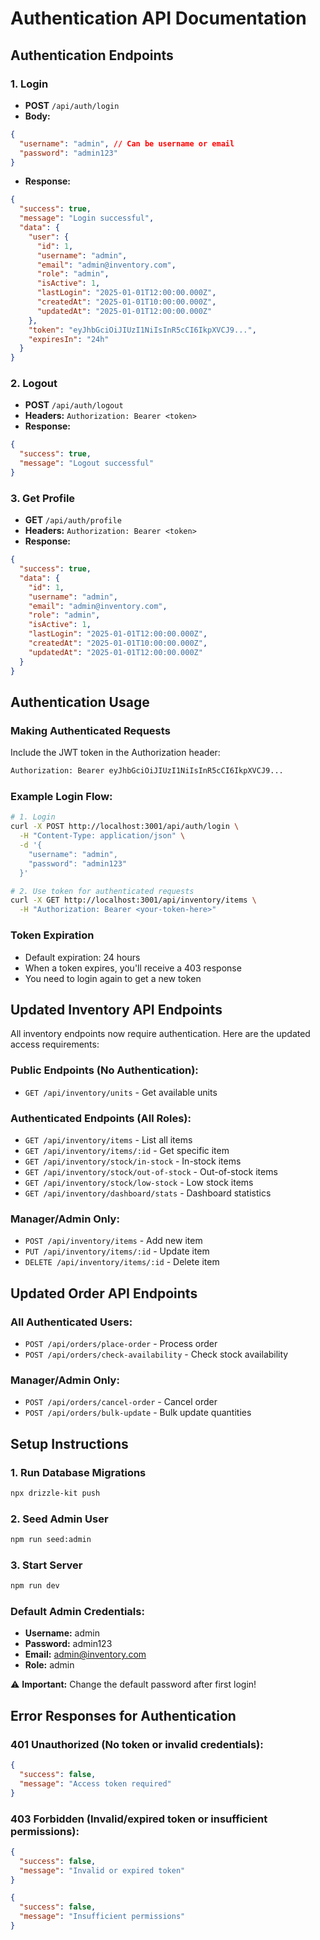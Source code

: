 # Authentication API Documentation

## Authentication Endpoints

### 1. Login

- **POST** `/api/auth/login`
- **Body:**

```json
{
  "username": "admin", // Can be username or email
  "password": "admin123"
}
```

- **Response:**

```json
{
  "success": true,
  "message": "Login successful",
  "data": {
    "user": {
      "id": 1,
      "username": "admin",
      "email": "admin@inventory.com",
      "role": "admin",
      "isActive": 1,
      "lastLogin": "2025-01-01T12:00:00.000Z",
      "createdAt": "2025-01-01T10:00:00.000Z",
      "updatedAt": "2025-01-01T12:00:00.000Z"
    },
    "token": "eyJhbGciOiJIUzI1NiIsInR5cCI6IkpXVCJ9...",
    "expiresIn": "24h"
  }
}
```

### 2. Logout

- **POST** `/api/auth/logout`
- **Headers:** `Authorization: Bearer <token>`
- **Response:**

```json
{
  "success": true,
  "message": "Logout successful"
}
```

### 3. Get Profile

- **GET** `/api/auth/profile`
- **Headers:** `Authorization: Bearer <token>`
- **Response:**

```json
{
  "success": true,
  "data": {
    "id": 1,
    "username": "admin",
    "email": "admin@inventory.com",
    "role": "admin",
    "isActive": 1,
    "lastLogin": "2025-01-01T12:00:00.000Z",
    "createdAt": "2025-01-01T10:00:00.000Z",
    "updatedAt": "2025-01-01T12:00:00.000Z"
  }
}
```

## Authentication Usage

### Making Authenticated Requests

Include the JWT token in the Authorization header:

```bash
Authorization: Bearer eyJhbGciOiJIUzI1NiIsInR5cCI6IkpXVCJ9...
```

### Example Login Flow:

```bash
# 1. Login
curl -X POST http://localhost:3001/api/auth/login \
  -H "Content-Type: application/json" \
  -d '{
    "username": "admin",
    "password": "admin123"
  }'

# 2. Use token for authenticated requests
curl -X GET http://localhost:3001/api/inventory/items \
  -H "Authorization: Bearer <your-token-here>"
```

### Token Expiration

- Default expiration: 24 hours
- When a token expires, you'll receive a 403 response
- You need to login again to get a new token

## Updated Inventory API Endpoints

All inventory endpoints now require authentication. Here are the updated access requirements:

### Public Endpoints (No Authentication):

- `GET /api/inventory/units` - Get available units

### Authenticated Endpoints (All Roles):

- `GET /api/inventory/items` - List all items
- `GET /api/inventory/items/:id` - Get specific item
- `GET /api/inventory/stock/in-stock` - In-stock items
- `GET /api/inventory/stock/out-of-stock` - Out-of-stock items
- `GET /api/inventory/stock/low-stock` - Low stock items
- `GET /api/inventory/dashboard/stats` - Dashboard statistics

### Manager/Admin Only:

- `POST /api/inventory/items` - Add new item
- `PUT /api/inventory/items/:id` - Update item
- `DELETE /api/inventory/items/:id` - Delete item

## Updated Order API Endpoints

### All Authenticated Users:

- `POST /api/orders/place-order` - Process order
- `POST /api/orders/check-availability` - Check stock availability

### Manager/Admin Only:

- `POST /api/orders/cancel-order` - Cancel order
- `POST /api/orders/bulk-update` - Bulk update quantities

## Setup Instructions

### 1. Run Database Migrations

```bash
npx drizzle-kit push
```

### 2. Seed Admin User

```bash
npm run seed:admin
```

### 3. Start Server

```bash
npm run dev
```

### Default Admin Credentials:

- **Username:** admin
- **Password:** admin123
- **Email:** admin@inventory.com
- **Role:** admin

⚠️ **Important:** Change the default password after first login!

## Error Responses for Authentication

### 401 Unauthorized (No token or invalid credentials):

```json
{
  "success": false,
  "message": "Access token required"
}
```

### 403 Forbidden (Invalid/expired token or insufficient permissions):

```json
{
  "success": false,
  "message": "Invalid or expired token"
}
```

```json
{
  "success": false,
  "message": "Insufficient permissions"
}
```
